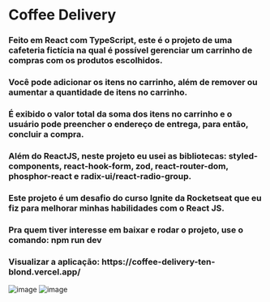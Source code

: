 <h1>Coffee Delivery</h1>
<h3> Feito em React com TypeScript, este é o projeto de uma cafeteria fictícia na qual é possível gerenciar um carrinho de compras com os produtos escolhidos.</h3>
<h3> Você pode adicionar os itens no carrinho, além de remover ou aumentar a quantidade de itens no carrinho. </h3>
<h3> É exibido o valor total da soma dos itens no carrinho e o usuário pode preencher o endereço de entrega, para então, concluir a compra.</h3>
<h3> Além do ReactJS, neste projeto eu usei as bibliotecas: styled-components, react-hook-form, zod, react-router-dom, phosphor-react e radix-ui/react-radio-group.</h3>
<h3> Este projeto é um desafio do curso Ignite da Rocketseat que eu fiz para melhorar minhas habilidades com o React JS. </h3>
<h3> Pra quem tiver interesse em baixar e rodar o projeto, use o comando: npm run dev </h3>
<h3> Visualizar a aplicação: https://coffee-delivery-ten-blond.vercel.app/</h3>

![image](https://user-images.githubusercontent.com/121899636/233885045-bc182bd4-23f4-4d16-b2f1-fbfb2da5a424.png)
![image](https://user-images.githubusercontent.com/121899636/233885189-80afc3a5-3916-44f5-a707-96cf5c7d280b.png)
